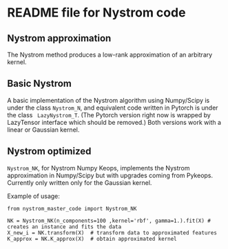 # README file for Nystrom code


## Nystrom approximation
The Nystrom method produces a low-rank approximation of an arbitrary kernel. 

## Basic Nystrom
A basic implementation of the Nystrom algorithm using Numpy/Scipy is under the class `Nystrom_N`, and equivalent code written in Pytorch is under the class ` LazyNystrom_T`. (The Pytorch version right now is wrapped by LazyTensor interface which should be removed.) Both versions work with a linear or Gaussian kernel.

## Nystrom optimized 

 `Nystrom_NK`, for Nystrom Numpy Keops, implements the Nystrom approximation in Numpy/Scipy but with upgrades coming from Pykeops. Currently only written only for the Gaussian kernel.
 
 Example of usage:
```
from nystrom_master_code import Nystrom_NK

NK = Nystrom_NK(n_components=100 ,kernel='rbf', gamma=1.).fit(X) # creates an instance and fits the data        
X_new_i = NK.transform(X)  # transform data to approximated features
K_approx = NK.K_approx(X)  # obtain approximated kernel
```
